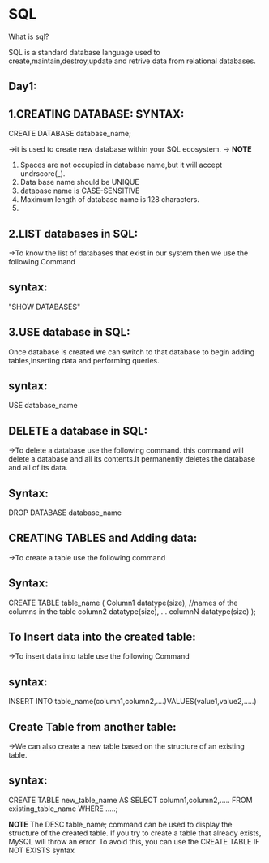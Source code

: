 # SQL

What is sql?

SQL is a standard database language used to create,maintain,destroy,update and retrive data from relational databases.

Day1:
------------
1.CREATING DATABASE:
SYNTAX:
--------
CREATE DATABASE database_name;

->it is used to create new database within your SQL ecosystem.
-> **NOTE** 
1. Spaces are not occupied in database name,but it will accept undrscore(_).
2. Data base name should be UNIQUE
3. database name is CASE-SENSITIVE
4. Maximum length of database name is 128 characters.
5. 


2.LIST databases in SQL:
----------------------
->To know the list of databases that exist in our system then we use the following Command 

syntax:
---------
"SHOW DATABASES"

3.USE database in SQL:
------------------------
Once database is created we can switch to that database to begin adding tables,inserting data and performing queries.

syntax:
--------
USE database_name

DELETE a database in SQL:
---------------------------
->To delete a database use the following command. this command will delete a database and all its contents.It permanently deletes the database and all of its data.

Syntax:
--------
DROP DATABASE database_name

CREATING TABLES and Adding data:
-----------------------------------
->To create a table use the following command

Syntax:
--------
CREATE TABLE table_name
(
Column1 datatype(size),    //names of the columns in the table
column2 datatype(size),
.
.
columnN datatype(size)
);

To Insert data into the created table:
--------------------------------------
->To insert data into table use the following Command

syntax:
--------
INSERT INTO table_name(column1,column2,....)VALUES(value1,value2,.....)

Create Table from another table:
--------------------------------
->We can also create a new table based on the structure of an existing table.

syntax:
-------
CREATE TABLE new_table_name AS
SELECT column1,column2,.....
FROM existing_table_name
WHERE .....;

**NOTE**
The DESC table_name; command can be used to display the structure of the created table.
If you try to create a table that already exists, MySQL will throw an error. To avoid this, you can use the CREATE TABLE IF NOT EXISTS syntax
